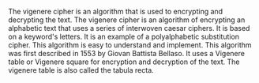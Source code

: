The vigenere cipher is an algorithm that is used to encrypting and decrypting the text. The vigenere cipher is an algorithm of encrypting an alphabetic text that uses a series of interwoven caesar ciphers. It is based on a keyword's letters. It is an example of a polyalphabetic substitution cipher. This algorithm is easy to understand and implement. This algorithm was first described in 1553 by Giovan Battista Bellaso. It uses a Vigenere table or Vigenere square for encryption and decryption of the text. The vigenere table is also called the tabula recta.